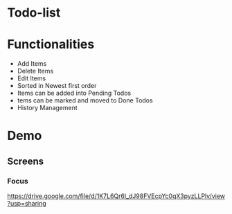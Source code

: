 # Todo-list
# Functionalities 
- Add Items
- Delete Items
- Edit Items
- Sorted in Newest first order
- Items can be added into Pending Todos 
- tems can be marked and moved to Done Todos
- History Management
# Demo

## Screens
### Focus
  https://drive.google.com/file/d/1K7L6Qr6l_dJ98FVEcpYc0qX3pyzLLPlv/view?usp=sharing
 
  
